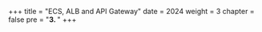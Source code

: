 +++
title = "ECS, ALB and API Gateway"
date = 2024
weight = 3
chapter = false
pre = "<b>3. </b>"
+++